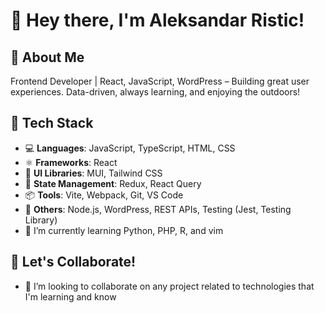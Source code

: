 # 👋 Hey there, I'm Aleksandar Ristic!

## 💼 About Me

Frontend Developer | React, JavaScript, WordPress – Building great user experiences. Data-driven, always learning, and enjoying the outdoors!

## 🔧 Tech Stack

- 💻 **Languages**: JavaScript, TypeScript, HTML, CSS
- ⚛️ **Frameworks**: React
- 🎨 **UI Libraries**: MUI, Tailwind CSS
- 🔄 **State Management**: Redux, React Query
- 📦 **Tools**: Vite, Webpack, Git, VS Code
- 🚀 **Others**: Node.js, WordPress, REST APIs, Testing (Jest, Testing Library)
- 🌱 I’m currently learning Python, PHP, R, and vim

## 🤝 Let's Collaborate!

- 💞️ I’m looking to collaborate on any project related to technologies that I'm learning and know

<!---
storiaca/storiaca is a ✨ special ✨ repository because its `README.md` (this file) appears on your GitHub profile.
You can click the Preview link to take a look at your changes.
--->
